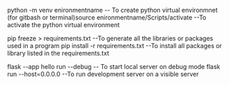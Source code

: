 python -m venv enironmentname    -- To create python virtual environmnet
(for gitbash or terminal)source  enironmentname/Scripts/activate   --To activate the python virtual environment

pip freeze > requirements.txt    --To generate all the libraries or packages used in a program
pip install -r requirements.txt  --To install all packages or library listed in the requirements.txt

flask --app hello run --debug  -- To start local server on debug mode
flask run --host=0.0.0.0    --To run development server on a visible server